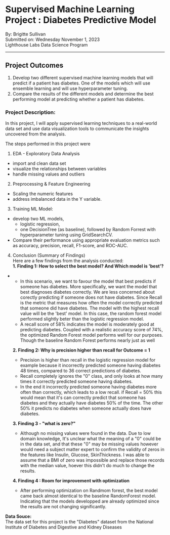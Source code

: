 # Supervised Machine Learning Project : Diabetes Predictive Model

By: Brigitte Sullivan</br>
Submitted on: Wednesday November 1, 2023</br>
Lighthouse Labs Data Science Program</br>

---
## Project Outcomes

1. Develop two different supervised machine learning models that will predict if a patient has diabetes. One of the models which will use ensemble learning and will use hyperparameter tuning. 
2. Compare the results of the different models and determine the best performing model at predicting whether a patient has diabetes. 


### Project Description:

In this project, I will apply supervised learning techniques to a real-world data set and use data visualization tools to communicate the insights uncovered from the analysis.

The steps performed in this project were

1. EDA - Exploratory Data Analysis
* import and clean data set
* visualize the relationships between variables
* handle missing values and outliers

2. Preprocessing & Feature Engineering
* Scaling the numeric features
* address imbalanced data in the Y variable. 
3. Training ML Model:
* develop two ML models, 
    * logistic regression, 
    * one DecisionTree (as baseline), followed by Random Forrest with hyperparameter tuning using GridSearchCV.
* Compare their performance using appropriate evaluation metrics such as accuracy, precision, recall, F1-score, and ROC-AUC.

4. Conclusion (Summary of Findings)</br>
Here are a few findings from the analysis conducted:</br>
    **1. Finding 1: How to select the best model? And Which model is 'best'?**
* 
    * In this scenario, we want to favour the model that best predicts if someone has diabetes. More specifically, we want the model that best diagnoses diabetes correctly. We are less concerned about corectly predicting if someone does not have diabetes. Since Recall is the metric that measures how often the model correctly predicted that someone did have diabetes. The model with the highest recall value will be the 'best' model. In this case, the random forest model performed slightly beter than the logistic regression model. 
    * A recall score of 58% indicates the model is moderately good at predicting diabetes. Coupled with a realistic accuracy score of 74%, the optimized Random Forest model performs well for our purposes. Though the baseline Random Forest performs nearly just as well</br>

    **2. Finding 2: Why is precision higher than recall for Outcome = 1**</br>
    * Precision is higher than recall in the logistic regression model for example because it incorrectly predicted someone having diabetes 48 times, compared to 36 correct predictions of diabetes. 
    * Recall completely ignores the "0" class, and only looks at how many times it correctly predicted someone having diabetes. 
    * In the end it incorrectly predicted someone having diabetes more often than correctly, which leads to a low recall. if Recall = 50% this would mean that it's can correctly predict that someone has diabetes and they actually have diabetes 50% of the time. The other 50% it predicts no diabetes when someone actually does have diabetes. 

    **3. Finding 3 - "what is zero?"**</br>
    * Although no missing values were found in the data. Due to low domain knowledge, It's unclear what the meaning of a "0" could be in the data set, and that these "0" may be missing values however would need a subject matter expert to confirm the validity of zeros in the  features like Insulin, Glucose, SkinThickness. I was able to assume that a BMI of zero was impossible and replace those records with the median value, hoever this didn't do much to change the results.

    **4. Finding 4 : Room for improvement with optimization**</br>
    * After performing optimization on Randmom forest, the best model came back almost identical to the baseline RandomForest model. Indicating that the models developped are already optimized since the results are not changing significantly. 


**Data Souce:**</br>
The data set for this project is the "Diabetes" dataset from the National Institute of Diabetes and Digestive and Kidney Diseases 



